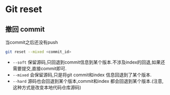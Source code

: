 # Git reset

## 撤回 commit

当commit之后还没有push

```bash
git reset --mixed <commit_id>
```

* `--soft`  保留源码,只回退到commit信息到某个版本.不涉及index的回退,如果还需要提交,直接commit即可.
* `--mixed` 会保留源码,只是将git commit和index 信息回退到了某个版本.
* `--hard` 源码也会回退到某个版本,commit和index 都会回退到某个版本.(注意,这种方式是改变本地代码仓库源码)